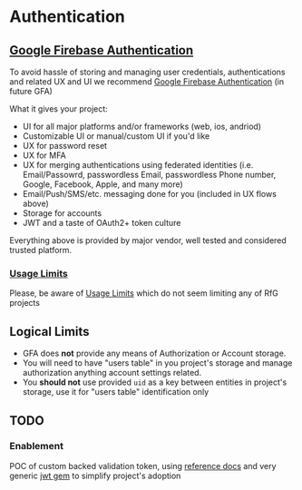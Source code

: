 # Authentication

## [Google Firebase Authentication](https://firebase.google.com/docs/auth)

To avoid hassle of storing and managing user credentials, authentications and related UX and UI
we recommend [Google Firebase Authentication](https://firebase.google.com/docs/auth) (in future GFA)

What it gives your project:
- UI for all major platforms and/or frameworks (web, ios, andriod)
- Customizable UI or manual/custom UI if you'd like
- UX for password reset
- UX for MFA
- UX for merging authentications using federated identities (i.e. Email/Passowrd, passwordless Email, passwordless Phone number, Google, Facebook, Apple, and many more)
- Email/Push/SMS/etc. messaging done for you (included in UX flows above)
- Storage for accounts
- JWT and a taste of OAuth2+ token culture

Everything above is provided by major vendor, well tested and considered trusted platform.

### [Usage Limits](https://firebase.google.com/docs/auth/limits) 

Please, be aware of [Usage Limits](https://firebase.google.com/docs/auth/limits) which do not seem limiting any of RfG projects

## Logical Limits

- GFA does **not** provide any means of Authorization or Account storage.
- You will need to have "users table" in you project's storage and manage authorization anything account settings related.
- You **should not** use provided `uid` as a key between entities in project's storage, use it for "users table" identification only

## TODO

### Enablement

POC of custom backed validation token, using [reference docs](https://firebase.google.com/docs/auth/admin/verify-id-tokens) and very generic [jwt gem](https://github.com/jwt/ruby-jwt)
to simplify project's adoption
